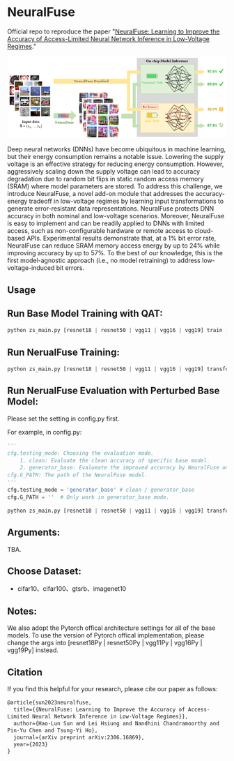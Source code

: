 # NeuralFuse

Official repo to reproduce the paper "[NeuralFuse: Learning to Improve the Accuracy of Access-Limited Neural Network Inference in Low-Voltage Regimes](https://arxiv.org/abs/2306.16869)."

![NeuralFuse](figures/intro.png)

Deep neural networks (DNNs) have become ubiquitous in machine learning, but their energy consumption remains a notable issue. Lowering the supply voltage is an effective strategy for reducing energy consumption. However, aggressively scaling down the supply voltage can lead to accuracy degradation due to random bit flips in static random access memory (SRAM) where model parameters are stored. To address this challenge, we introduce NeuralFuse, a novel add-on module that addresses the accuracy-energy tradeoff in low-voltage regimes by learning input transformations to generate error-resistant data representations. NeuralFuse protects DNN accuracy in both nominal and low-voltage scenarios. Moreover, NeuralFuse is easy to implement and can be readily applied to DNNs with limited access, such as non-configurable hardware or remote access to cloud-based APIs. Experimental results demonstrate that, at a 1% bit error rate, NeuralFuse can reduce SRAM memory access energy by up to 24% while improving accuracy by up to 57%. To the best of our knowledge, this is the first model-agnostic approach (i.e., no model retraining) to address low-voltage-induced bit errors.

## Usage

## Run Base Model Training with QAT:
```python
python zs_main.py [resnet18 | resnet50 | vgg11 | vgg16 | vgg19] train [cifar10 | gtsrb | cifar100 | imagenet224] -E 300 -LR 0.001 -BS 256 
```

## Run NerualFuse Training:
```python
python zs_main.py [resnet18 | resnet50 | vgg11 | vgg16 | vgg19] transform_eopm_gen [cifar10 | gtsrb | cifar100 | imagenet224] -ber 0.01 -cp [please input the model path here] -E 300 -LR 0.001 -BS 256 -LM 5 -N 10 -G [ConvL | ConvS | DeConvL | DeConvS | UNetL | UNetS]
```

## Run NerualFuse Evaluation with Perturbed Base Model: 
Please set the setting in config.py first. 

For example, in config.py:

```python
'''
cfg.testing_mode: Choosing the evaluation mode.
    1. clean: Evaluate the clean accuracy of specific base model. 
    2. generator_base: Evalueate the improved accuracy by NeuralFuse on specific perturbed base model.
cfg.G_PATH: The path of the NeuralFuse model.
'''
cfg.testing_mode = 'generator_base' # clean / generator_base
cfg.G_PATH = ''  # Only work in generator_base mode.
```

```python
python zs_main.py [resnet18 | resnet50 | vgg11 | vgg16 | vgg19] transform_eval [cifar10 | gtsrb | cifar100 | imagenet224] -ber 0.01 -cp [please input the model path here] -BS 256 -TBS 256 -G [ConvL | ConvS | DeConvL | DeConvS | UNetL | UNetS]
```

## Arguments:
TBA.

## Choose Dataset:
* cifar10、cifar100、gtsrb、imagenet10

## Notes:
We also adopt the Pytorch offical architecture settings for all of the base models. To use the version of Pytorch offical implementation, please change the args into [resnet18Py | resnet50Py | vgg11Py | vgg16Py | vgg19Py] instead.

## Citation
If you find this helpful for your research, please cite our paper as follows:

    @article{sun2023neuralfuse,
      title={{NeuralFuse: Learning to Improve the Accuracy of Access-Limited Neural Network Inference in Low-Voltage Regimes}},
      author={Hao-Lun Sun and Lei Hsiung and Nandhini Chandramoorthy and Pin-Yu Chen and Tsung-Yi Ho},
      journal={arXiv preprint arXiv:2306.16869},
      year={2023}
    }

